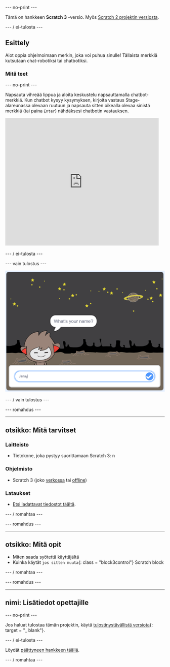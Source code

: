 \--- no-print \---

Tämä on hankkeen **Scratch 3** -versio. Myös [Scratch 2 projektin versiosta](https://projects.raspberrypi.org/en/projects/chatbot-scratch2).

\--- / ei-tulosta \---

## Esittely

Aiot oppia ohjelmoimaan merkin, joka voi puhua sinulle! Tällaista merkkiä kutsutaan chat-robotiksi tai chatbotiksi.

### Mitä teet

\--- no-print \---

Napsauta vihreää lippua ja aloita keskustelu napsauttamalla chatbot-merkkiä. Kun chatbot kysyy kysymyksen, kirjoita vastaus Stage-alareunassa olevaan ruutuun ja napsauta sitten oikealla olevaa sinistä merkkiä (tai paina `Enter`) nähdäksesi chatbotin vastauksen.

<div class="scratch-preview">
  <iframe allowtransparency="true" width="485" height="402" src="https://scratch.mit.edu/projects/embed/248864190/?autostart=false" 
  frameborder="0" scrolling="no"></iframe>
</div>

\--- / ei-tulosta \---

\--- vain tulostus \---

![täydellinen hanke](images/chatbot-preview.png)

\--- / vain tulostus \---

\--- romahdus \---

* * *

## otsikko: Mitä tarvitset

### Laitteisto

+ Tietokone, joka pystyy suorittamaan Scratch 3: n

### Ohjelmisto

+ Scratch 3 (joko [verkossa](https://rpf.io/scratchon) tai [offline](https://rpf.io/scratchoff))

### Lataukset

+ [Etsi ladattavat tiedostot täältä](http://rpf.io/p/en/chatbot-go).

\--- / romahtaa \---

\--- romahdus \---

* * *

## otsikko: Mitä opit

+ Miten saada syötettä käyttäjältä
+ Kuinka käytät `jos sitten muuta`{: class = "block3control"} Scratch block

\--- / romahtaa \---

\--- romahdus \---

* * *

## nimi: Lisätiedot opettajille

\--- no-print \---

Jos haluat tulostaa tämän projektin, käytä [tulostinystävällistä versiota](https://projects.raspberrypi.org/en/projects/chatbot/print){: target = "_ blank"}.

\--- / ei-tulosta \---

Löydät [päättyneen hankkeen täällä](http://rpf.io/p/en/chatbot-get).

\--- / romahtaa \---